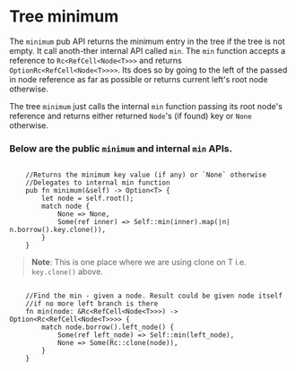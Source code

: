 # Tree minimum

The `minimum` pub API returns the minimum entry in the tree if the tree is not empty. It call anoth-ther internal API called `min`. The `min` function accepts a reference to `Rc<RefCell<Node<T>>>` 
and returns `OptionRc<RefCell<Node<T>>>>`. Its does so by going to the left of the passed in node 
reference as far as possible or returns current left's root node otherwise.

The tree `minimum` just calls the internal `min` function passing its root node's reference and
returns either returned `Node`'s (if found) key or `None` otherwise.

### Below are the public `minimum` and internal `min` APIs.

```rust, ignore

    //Returns the minimum key value (if any) or `None` otherwise
    //Delegates to internal min function
    pub fn minimum(&self) -> Option<T> {
        let node = self.root();
        match node {
            None => None,
            Some(ref inner) => Self::min(inner).map(|n| n.borrow().key.clone()),
        }
    }
```
> **Note**: This is one place where we are using clone on T i.e. `key.clone()` above.

```rust, ignore

    //Find the min - given a node. Result could be given node itself
    //if no more left branch is there
    fn min(node: &Rc<RefCell<Node<T>>>) -> Option<Rc<RefCell<Node<T>>>> {
        match node.borrow().left_node() {
            Some(ref left_node) => Self::min(left_node),
            None => Some(Rc::clone(node)),
        }
    }

```
